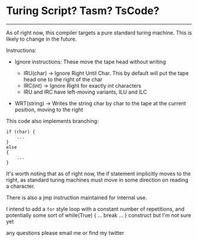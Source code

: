 # Turing Script? Tasm? TsCode?
___

As of right now, this compiler targets a pure standard turing machine. This is
likely to change in the future.

Instructions:
 * Ignore instructions: These move the tape head without writing
    * IRU(char) -> Ignore Right Until Char. This by default will put the tape
      head one to the right of the char
    * IRC(int) -> Ignore Right for exactly int characters
    * IRU and IRC have left-moving variants, ILU and ILC

* WRT(string) -> Writes the string char by char to the tape at the current position, moving
  to the right

This code also implements branching:
```
if (char) {
    ...
}
else 
{
    ...
}
```
It's worth noting that as of right now, the if statement implicitly moves to
the right, as standard turing machines must  move in some direction on reading
a character.

There is also a jmp instruction maintained for internal use.

I intend to add a `for` style loop with a constant number of repetitions, and
potentially some sort of while(True) { ... break ... } construct but I'm not
sure yet

any questions please email me or find my twitter


